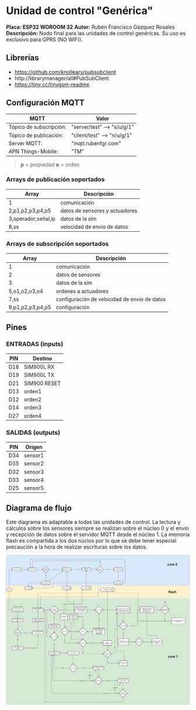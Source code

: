 # Unidad de control "Genérica"

**Placa: ESP32 WOROOM 32**
**Autor:** Rubén Francisco Gazquez Rosales
**Descripción:** Nodo final para las unidades de control genéricas.
   Su uso es exclusivo para GPRS (NO WIFI).

## Librerías

- https://github.com/knolleary/pubsubclient
- http://librarymanager/all#PubSubClient
- https://tiny.cc/tinygsm-readme

## Configuración MQTT

| MQTT                    | Valor                       |
| ----------------------- | --------------------------- |
| Tópico de subscripción: | "server/test" --> "s/u/g/1" |
| Tópico de publicación:  | "client/test" --> "n/u/g/1" |
| Server MQTT:            | "mqtt.rubenfgr.com"         |
| APN Things-Mobile:      | "TM"                        |

>**p** = propiedad
>**o** = orden

### Arrays de publicación soportados

| Array               | Descripción                    |
| ------------------- | ------------------------------ |
| 1                   | comunicación                   |
| 2,p1,p2,p3,p4,p5    | datos de sensores y actuadores |
| 3,operador,señal,ip | datos de la sim                |
| 8,ss                | velocidad de envio de datos    |

### Arrays de subscripción soportados

| Array            | Descripción                                  |
| ---------------- | -------------------------------------------- |
| 1                | comunicación                                 |
| 2                | datos de sensores                            |
| 3                | datos de la sim                              |
| 5,o1,o2,o3,o4    | ordenes a actuadores                         |
| 7,ss             | configuración de velocidad de envio de datos |
| 9,p1,p2,p3,p4,p5 | configuración                                |

## Pines

### ENTRADAS (inputs)

| PIN | Destino      |
| --- | ------------ |
| D18 | SIM900L RX   |
| D19 | SIM900L TX   |
| D21 | SIM900 RESET |
| D13 | orden1       |
| D12 | orden2       |
| D14 | orden3       |
| D27 | orden4       |

### SALIDAS (outputs)

| PIN | Origen  |
| --- | ------- |
| D34 | sensor1 |
| D35 | sensor2 |
| D32 | sensor3 |
| D33 | sensor4 |
| D25 | sensor5 |

## Diagrama de flujo

Este diagrama es adaptable a todas las unidades de control. La lectura y cálculos sobre los sensores siempre se realizan sobre el núcleo 0 y el envío y recepción de datos sobre el servidor MQTT desde el núcleo 1. La memoria flash es compartida a los dos núclos por lo que se debe tener especial precaución a la hora de realizar escrituras sobre los datos.

![Diagrama de flujo](cr4v-esp32-diagrama-de-flujo.jpg)